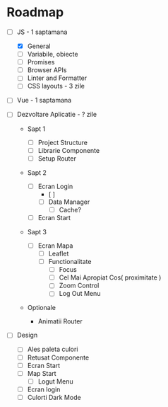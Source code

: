 # Roadmap

- [ ] JS - 1 saptamana

  - [x] General
  - [ ] Variabile, obiecte
  - [ ] Promises
  - [ ] Browser APIs
  - [ ] Linter and Formatter
  - [ ] CSS layouts - 3 zile

- [ ] Vue - 1 saptamana

- [ ] Dezvoltare Aplicatie - ? zile

  - Sapt 1
    - [ ] Project Structure
    - [ ] Librarie Componente
    - [ ] Setup Router
  - Sapt 2
    - [ ] Ecran Login
      - [ ]
      - [ ] Data Manager
        - [ ] Cache?
    - [ ] Ecran Start
  - Sapt 3

    - [ ] Ecran Mapa
      - [ ] Leaflet
      - [ ] Functionalitate
        - [ ] Focus
        - [ ] Cel Mai Apropiat Cos( proximitate )
        - [ ] Zoom Control
        - [ ] Log Out Menu

  - Optionale
    - Animatii Router

- [ ] Design
  - [ ] Ales paleta culori
  - [ ] Retusat Componente
  - [ ] Ecran Start
  - [ ] Map Start
    - [ ] Logut Menu
  - [ ] Ecran login
  - [ ] Culorti Dark Mode

